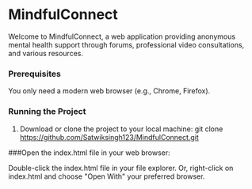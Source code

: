 # MindfulConnect
Welcome to MindfulConnect, a web application providing anonymous mental health support through forums, professional video consultations, and various resources.
### Prerequisites

You only need a modern web browser (e.g., Chrome, Firefox).

### Running the Project

1. Download or clone the project to your local machine:
git clone https://github.com/Satwiksingh123/MindfulConnect.git

###Open the index.html file in your web browser:

Double-click the index.html file in your file explorer.
Or, right-click on index.html and choose "Open With" your preferred browser.
